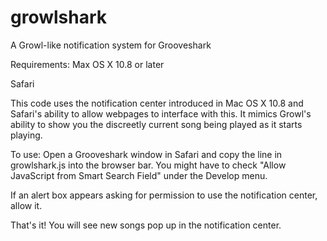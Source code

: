 growlshark
==========

A Growl-like notification system for Grooveshark

Requirements:
Max OS X 10.8 or later

Safari

This code uses the notification center introduced in Mac OS X 10.8 and
Safari's ability to allow webpages to interface with this. It mimics
Growl's ability to show you the discreetly current song being played as it starts
playing.

To use:
Open a Grooveshark window in Safari and copy the line in growlshark.js into the browser bar. You might have to check "Allow JavaScript from Smart Search Field" under the Develop menu.

If an alert box appears asking for permission to use the notification
center, allow it.


That's it! You will see new songs pop up in the notification center.

